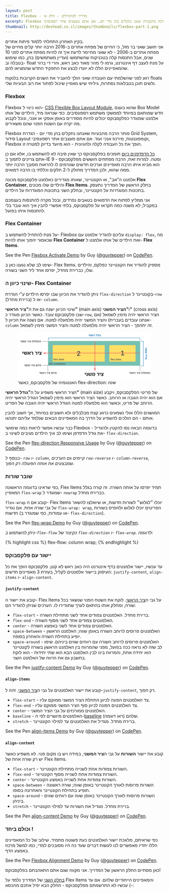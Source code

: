 ```yaml
---
layout: post
title: Flexbox - מדריך למתחילים - חלק א׳
excerpt: Flexbox פותר הרבה מהבעיות שאנו נתקלים בהן מדי יום. אם אתם מעצבים אתר רספונסיבי, Flexbox הופך את כל העבודה לקלה ולהגיונית - הוא מיועד בדיוק למטרה זו.
thumbnail: http://devhead.co.il/images/thumbnails/flexbox-part-1.png
---
```

בקיץ האחרון התחלתי ללמוד פיתוח אתרים.  
אני חושב שאני בר מזל, כי החיים של מפתח אתרים ב-2016 הרבה יותר קלים מחיים של מפתח אתרים ב-2006 -  לא שאני מתיימר לדעת איך זה להיות מפתח אתרים לפני 10 שנים, אבל התנסות קלה בטכניקות שהשתמשו (ועדיין משתמשים) בהן, כמו שימוש בטבלה וב- float על מנת לעצב דף אינטרנט, גרמו לי מהר מאוד כאב ראש, והרי די ברור שהמאפיינים הללו לא יועדו לבצע את התפקיד החדש שהמציאו להם.


רגע לפני שהשלמתי עם העובדה שאני הולך להעביר את השנים הקרובות בלנקות floats ולשים תוכן בטבלאות נסתרות, גיליתי שיש מאפיין שיכול לפתור את רוב הבעיות שלי.

### Flexbox

Flexbox הוא כינוי ל- [CSS Flexible Box Layout Module](https://www.w3.org/TR/css-flexbox-1/), שהוא בעצם Box Model חדש שמותאם במיוחד לממשקי משתמש רספונסיבים. כפי שנראה מיד, הילדים של אותו אלמנט שמוגדר כפלקסבוקס יכולים להיות מסודרים באופן אופקי או אנכי, ונוכל לקבוע מה יקרה עם השטח הפנוי שהם משאירים.

Flexbox פותר הרבה מהבעיות שאנחנו נתקלים בהן מדי יום - הגדרת Grid System, סידור Layout וקומפוננטות, מירכוז אנכי ועוד. אם אתם מעצבים אתר רספונסיבי, Flexbox הופך את כל העבודה לקלה ולהגיונית - הוא מיועד בדיוק למטרה זו.

[כל הדפדפנים כיום](http://caniuse.com/#search=flexbox) תומכים בפלקסבוקס כך שאין סיבה לא להשתמש בו, אלא אם כן אתם צריכים לתמוך ב-IE 9 ומטה. למרות זאת, הרבה מפתחים חוששים מפלקסבוקס - הוא מביא איתו הרבה מאפיינים וערכים חדשים שגורמים לו להראות מסובך הרבה יותר ממה שהוא, ולכן המדריך מחולק ל-2 חלקים וכללתי בו הרבה דמואים.

אלמנט ה"אב", או הקונטיינר, שאותו מגדירים כאלמנט פלקסבוקס מכונה **Flex Container**, והילדים שלו מכונים **Flex Items**. בחלק הראשון של המדריך נתעסק בתכונות המוגדרות על הקונטיינר, ובחלק השני בתכונות המוגדרות על הילדים.

אני ממליץ לפתוח את הדמואים בטאבים נפרדים, ובכל מקרה להתנסות בעצמכם במקביל; לא משנה כמה תקראו על פלקסבוקס, בלתי אפשרי להבין איך הוא עובד בלי להתנסות איתו בפועל.

### Flex Container
על מנת להתחיל להשתמש ב- Flexbox עליכם להגדיר אלמנט עם `display: flex`, מה שכאמור יהפוך אותו להיות **Flex Container** ואת הילדים של אותו אלמנט ל- **Flex Items**.

<p data-height="265" data-theme-id="0" data-slug-hash="adEQWq" data-default-tab="result" data-user="guytepper" data-preview="false" class='codepen'>See the Pen <a href='http://codepen.io/guytepper/pen/adEQWq/'>Flexbox Activate Demo</a> by Guy (<a href='http://codepen.io/guytepper'>@guytepper</a>) on <a href='http://codepen.io'>CodePen</a>.</p>
<script async src="//assets.codepen.io/assets/embed/ei.js"></script>

שימו לב שלא נגענו כאן ב- Flex Items. מספיק להגדיר את הקונטיינר כפלקס, והילדים שלו, כברירת מחדל, יפרסו אחד ליד השני בשורה.

### שינוי כיוון ה- Flex Container
ניתן להגדיר את הכיוון שבו יפרסו הילדים ע"י הגדרת `flex-direction` בקונטיינר ל-`row` (ברירת מחדל) או ל- `column`.

<aside class="post__note" id="flexbox-illu">
<p>
שינוי הכיוון ישנה גם את ה<strong id="main-axis" class="anchor-highlight">"ציר הראשי"</strong> (main axis) ו<strong id="cross-axis" class="anchor-highlight">"הציר המשני"</strong> (cross axis) שבו פלקסבוקס עובד. כאשר הכיוון מוגדר כ-<code class="highlighter-rouge">row</code>, הציר הראשי יהיה מימין לשמאל (אם אנחנו עובדים בעברית) והציר המשני יהיה מלמעלה למטה. אם נשנה את הכיוון ל-<code class="highlighter-rouge">column</code> זה יתהפך - הציר הראשי יהיה מלמעלה למטה והציר המשני מימין לשמאל.
</p>

<figure>
  <a href="/images/flexbox-illu.svg" target="_blank">
    <img src="/images/flexbox-illu.svg" alt="">
  </a>
  <figcaption>האנטומיה של פלקסבוקס, כאשר flex-direction: row</figcaption>
</figure>

<p>
הציר הראשי משפיע על ה<strong id="main-size" class="anchor-highlight">"גודל הראשי"</strong> (main size) של פריטי הפלקסבוקס, ויקבע אם הוא יהיה הגובה או הרוחב. כאשר הציר הראשי הוא מימין לשמאל הגודל הראשי יהיה הרוחב של פריט, וכאשר הוא מלמעלה למטה הגודל הראשי יהיה הגובה של הפריט.
</p>
<p>
המושגים הללו אולי נשמעים כרגע קצת מבלבלים ולא חשובים במיוחד, אך חשוב להבין אותם - הם הולכים להשפיע על הדרך בה המאפיינים הבאים שנלמד עליהם יתנהגו.
</p>
</aside>

כבר עכשיו אפשר לראות כמה שימושי Flexbox - בדוגמה הבאה נסו להקטין ולהגדיל את גודל הדפדפן ושימו לב איך הילדים מגיבים לשינוי ב- `flex-direction`.

<p data-height="265" data-theme-id="0" data-slug-hash="zrRBXj" data-default-tab="result" data-user="guytepper" class='codepen'>See the Pen <a href='http://codepen.io/guytepper/pen/zrRBXj/'>flex-direction Responsive Usage</a> by Guy (<a href='http://codepen.io/guytepper'>@guytepper</a>) on <a href='http://codepen.io'>CodePen</a>.</p>
<script async src="//assets.codepen.io/assets/embed/ei.js"></script>

*בנוסף ל- `row` ו- `column`, קיימים גם הערכים `row-reverse` ו- `column-reverse`, שמבצעים את אותה הפעולה רק הפוך.*

### שובר שורות
כפי שראינו בדוגמה הראשונה, Flex Items תמיד יפרסו על אותה השורה. זה קורה בגלל המאפיין `flex-wrap` שמוגדר ל- `nowrap` כברירת מחדל.

`flex-wrap` קובע אם ה- Flex Items יוכלו ״לגלוש״ לשורות חדשות, או שיואלצו להשאר על גבי שורה אחת. אם נגדיר `flex-wrap: wrap`, הפריטים יוכלו לגלוש ולהפרס בשורות חדשות (או עמודות, כפי שמוגדר ב- `flex-direction`).

<p data-height="268" data-theme-id="0" data-slug-hash="NxygBx" data-default-tab="result" data-user="guytepper" class='codepen'>See the Pen <a href='http://codepen.io/guytepper/pen/NxygBx/'>flex-wrap Demo</a> by Guy (<a href='http://codepen.io/guytepper'>@guytepper</a>) on <a href='http://codepen.io'>CodePen</a>.</p>
<script async src="//assets.codepen.io/assets/embed/ei.js"></script>

*ניתן להשתמש ב-`flex-flow` כקיצור של `flex-direction` ו- `flex-wrap`. לדוגמה:*

{% highlight css %}
flex-flow: column wrap;
{% endhighlight %}

### יישור עם פלקסבוקס
עד עכשיו, יישור אלמנטים בדף אינטרנט היה כאב ראש לא קטן. פלקסבוקס הופך את כל העיסוק ביישור אלמנטים לקליל, בעזרת 3 מאפיינים חדשים: `justify-content`, `align-items` ו- `align-content`.

#### `justify-content`

קובע את יישור ה- Flex Items על גבי ה[ציר הראשי](#main-axis). לוקח את השטח הפנוי שנשאר בכל שורה, ומחלק אותו בהתאם לערך שתגדירו לו. הערכים שניתן להגדיר הם:

* `flex-start` - ברירת מחדל. האלמנטים צמודים אחד לשני מתחילת השורה.
* `flex-end` - האלמנטים צמודים אחד לשני מסוף השורה.
* `center` - האלמנטים צמודים אחד לשני באמצע השורה.
* `space-between` - האלמנטים פרוסים לרוחב השורה באופן שווה; האלמנט הראשון יופיע בתחילת השורה והאחרון בסופה.
* `space-around` - האלמנטים פרוסים לרוחב השורה עם רווחים שווים ביניהם. שימו לב שזה לא נראה ככה בפועל, מפני שהמרווח בין האלמנט הראשון בשורה לקונטיינר הוא יחידה אחת, והמרווח בינו לבין האלמנט הבא הוא שתי יחידות - הוא לוקח בחשבון גם את הרווח של האלמנט השני.

<p data-height="350" data-theme-id="0" data-slug-hash="wMXYgo" data-default-tab="result" data-user="guytepper" class='codepen'>See the Pen <a href='http://codepen.io/guytepper/pen/wMXYgo/'>justify-content Demo</a> by Guy (<a href='http://codepen.io/guytepper'>@guytepper</a>) on <a href='http://codepen.io'>CodePen</a>.</p>
<script async src="//assets.codepen.io/assets/embed/ei.js"></script>

#### `align-items`
קובע את יישור האלמנטים על גבי ה[ציר המשני](#cross-axis). זהה ל-`justify-content`, רק הפוך.

* `flex-start` - צד האלמנטים הפונה לכיוון התחלת הציר המשני ממוקם עליו.
* `flex-end` - צד האלמנטים הפונה לכיוון סוף הציר המשני ממוקם עליו.
* `center` - האלמנטים ממורכזים על גבי הציר המשני.
* `baseline` - האלמנטים מיושרים לפי ה-[baseline](https://en.wikipedia.org/wiki/Baseline_(typography)) שלהם (ראו דוגמה).
* `stretch` - ברירת מחדל. מגדיל את האלמנטים עד למילוי הקונטיינר.

<p data-height="350" data-theme-id="0" data-slug-hash="QyxJEV" data-default-tab="result" data-user="guytepper" class='codepen'>See the Pen <a href='http://codepen.io/guytepper/pen/QyxJEV/'>align-items Demo</a> by Guy (<a href='http://codepen.io/guytepper'>@guytepper</a>) on <a href='http://codepen.io'>CodePen</a>.</p>
<script async src="//assets.codepen.io/assets/embed/ei.js"></script>

#### `align-content`
קובע את יישור **השורות** על גבי ה**ציר המשני**, במידה ויש בו מקום פנוי. לא משפיע כאשר יש רק שורה אחת של Flex items.

* `flex-start` - השורות צמודות אחת לשנייה מתחילת הקונטיינר.
* `flex-end` - השורות צמודות אחת לשנייה מסוף הקונטיינר.
* `center` - השורות צמודות אחת לשנייה באמצע הקונטיינר.
* `space-between` - השורות פרוסות לאורך הקונטיינר באופן שווה; שורה ראשונה תופיע בתחילת הקונטיינר והאחרונה בסופו.
* `space-around` - השורות פרוסות לאורך הקונטיינר באופן שווה עם רווחים שווים ביניהן.
* `stretch` - ברירת מחדל. מגדיל את השורות עד למילוי הקונטיינר.

<p data-height="380" data-theme-id="0" data-slug-hash="rxKQrV" data-default-tab="result" data-user="guytepper" class='codepen'>See the Pen <a href='http://codepen.io/guytepper/pen/rxKQrV/'>align-content Demo</a> by Guy (<a href='http://codepen.io/guytepper'>@guytepper</a>) on <a href='http://codepen.io'>CodePen</a>.</p>
<script async src="//assets.codepen.io/assets/embed/ei.js"></script>

### וכולם ביחד !
כפי שראיתם, מלאכת יישור האלמנטים כעת פשוטה מתמיד. שילוב של כל המאפיינים הללו יחדיו מאפשרים לנו לעשות דברים שעד כה היו מסובכים למדי, כמו למשל מרכוז באמצע הדף.

<p data-height="407" data-theme-id="0" data-slug-hash="rxKQRx" data-default-tab="result" data-user="guytepper" class='codepen'>See the Pen <a href='http://codepen.io/guytepper/pen/rxKQRx/'>Flexbox Alignment Demo</a> by Guy (<a href='http://codepen.io/guytepper'>@guytepper</a>) on <a href='http://codepen.io'>CodePen</a>.</p>
<script async src="//assets.codepen.io/assets/embed/ei.js"></script>

כאן מסתיים החלק הראשון של המדריך. אני מקווה שגם אתם התאהבתם בפלקסבוקס!  

[בחלק השני](/flexbox-part-2) של המדריך נלמד על Flex Items והמאפיינים הייחודיים שלהם. אם עד עכשיו לא התרשמתם מפלקסבוקס - החלק הבא יפיל אתכם מהכסא (-:

